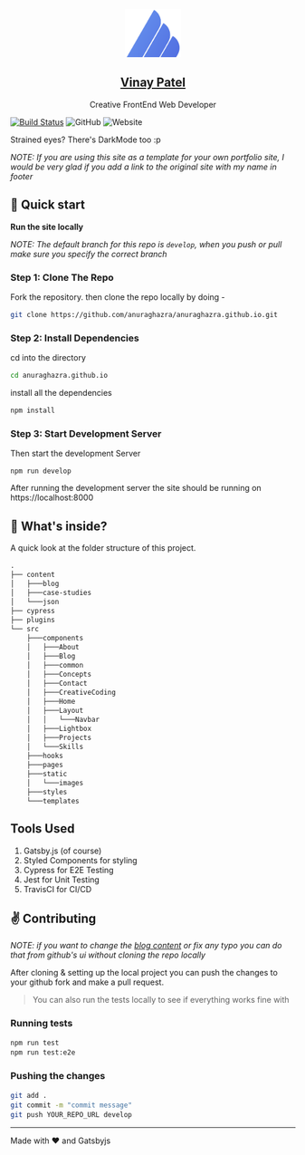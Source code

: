 <p align="center">
  <a href="https://anuraghazra.github.io/">
    <img alt="Gatsby" src="./src/static/logo_noalpha.svg" width="100" />
    <h2 align="center">Vinay Patel</h2>
  </a>
</p> 
<p align="center">Creative FrontEnd Web Developer</p>

[![Build Status](https://travis-ci.org/anuraghazra/anuraghazra.github.io.svg?branch=develop)](https://travis-ci.org/anuraghazra/anuraghazra.github.io)
![GitHub](https://img.shields.io/github/license/anuraghazra/anuraghazra.github.io)
![Website](https://img.shields.io/website?down_message=offline&label=site&up_message=online&url=http%3A%2F%2Fanuraghazra.github.io)


Strained eyes? There's DarkMode too :p

_NOTE: If you are using this site as a template for your own portfolio site, I
would be very glad if you add a link to the original site with my name in
footer_

## :rocket: Quick start

**Run the site locally**

_NOTE: The default branch for this repo is `develop`, when you push or pull make
sure you specify the correct branch_

### Step 1: Clone The Repo

Fork the repository. then clone the repo locally by doing -

```bash
git clone https://github.com/anuraghazra/anuraghazra.github.io.git
```

### Step 2: Install Dependencies

cd into the directory

```bash
cd anuraghazra.github.io
```

install all the dependencies

```bash
npm install
```

### Step 3: Start Development Server

Then start the development Server

```
npm run develop
```

After running the development server the site should be running on
https://localhost:8000

## :open_file_folder: What's inside?

A quick look at the folder structure of this project.

    .
    ├── content
    │   ├───blog
    │   ├───case-studies
    │   └───json
    ├── cypress
    ├── plugins
    └── src
        ├───components
        │   ├───About
        │   ├───Blog
        │   ├───common
        │   ├───Concepts
        │   ├───Contact
        │   ├───CreativeCoding
        │   ├───Home
        │   ├───Layout
        │   │   └───Navbar
        │   ├───Lightbox
        │   ├───Projects
        │   └───Skills
        ├───hooks
        ├───pages
        ├───static
        │   └───images
        ├───styles
        └───templates

## Tools Used

1. Gatsby.js (of course)
2. Styled Components for styling
3. Cypress for E2E Testing
4. Jest for Unit Testing
5. TravisCI for CI/CD

## :v: Contributing

_NOTE: if you want to change the [blog content](./content) or fix any typo you
can do that from github's ui without cloning the repo locally_

After cloning & setting up the local project you can push the changes to your
github fork and make a pull request.

> You can also run the tests locally to see if everything works fine with

### Running tests

```bash
npm run test
npm run test:e2e
```

### Pushing the changes

```bash
git add .
git commit -m "commit message"
git push YOUR_REPO_URL develop
```

---

Made with :heart: and Gatsbyjs

